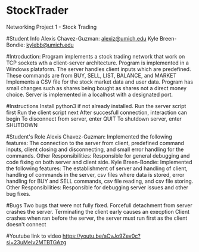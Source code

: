 # StockTrader
Networking Project 1 - Stock Trading

#Student Info
Alexis Chavez-Guzman: alexiz@umich.edu
Kyle Breen-Bondie: kylebb@umich.edu

#Introduction:
Program implements a stock trading network that work on TCP sockets wth a client-server architecture.
Program is implemented in a Windows plataform. The server handles client inputs which are predefined. These commands are from BUY, SELL, LIST, BALANCE, and MARKET
Implements a CSV file for the stock market data and user data. Program has small changes such as shares being bought as shares not a direct money choice. 
Server is implemented in a localhost with a designated port.

#Instructions
Install python3 if not already installed.
Run the server script first
Run the client script next
After succesfull connection, interaction can begin
To disconnect from server, enter QUIT
To shutdown server, enter SHUTDOWN

#Student's Role
Alexis Chavez-Guzman: Implemented the following features: The connection to the server from client, predefined command inputs, client closing and disconnecting, 
and small error handling for the commands. 
Other Responsibilities: Responsible for general debugging and code fixing on both server and client side.
Kyle Breen-Bondie: Implemented the following features: The establishment of server and handling of client, handling of commands in the server, csv files where data is stored,
error handling for BUY and SELL commands, csv file reading, and csv file storing.
Other Responsibilities: Responsible for debugging server issues and other bug fixes.

#Bugs
Two bugs that were not fully fixed.
Forcefull detachment from server crashes the server. Terminating the client early causes an execption
Client crashes when ran before the server, the server must run first as the client doesn't connect

#Youtube link to video
https://youtu.be/aCvJo9Zev0c?si=23uMeIv2MTBTGAzg
